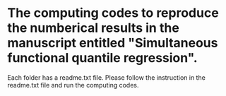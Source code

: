 # The computing codes to reproduce the numberical results in the manuscript entitled "Simultaneous functional quantile regression". 

Each folder has a readme.txt file. Please follow the instruction in the readme.txt file and run the computing codes.
